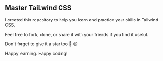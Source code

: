 ## **Master TaiLwind CSS**

I created this repository to help you learn and practice your skills in Tailwind CSS.

Feel free to fork, clone, or share it with your friends if you find it useful.

Don't forget to give it a star too 💫 😉

Happy learning. Happy coding!
